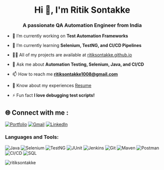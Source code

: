 <h1 align="center">Hi 👋, I'm Ritik Sontakke</h1>
<h3 align="center">A passionate QA Automation Engineer from India</h3>

- 🔭 I’m currently working on **Test Automation Frameworks**
- 🌱 I’m currently learning **Selenium, TestNG, and CI/CD Pipelines**
- 👨‍💻 All of my projects are available at [ritiksontakke.github.io](ritiksontakke.github.io)
- 💬 Ask me about **Automation Testing, Selenium, Java, and CI/CD**
- 📫 How to reach me **ritiksontakke1008@gmail.com**

- 📄 Know about my experiences [Resume](https://drive.google.com/file/d/1HGYZW7n9kb6H2hKqhzqFqbx741qTWVPq/view?usp=sharing)

- ⚡ Fun fact **I love debugging test scripts!**

## 🌐 Connect with me :
[![Portfolio](https://img.shields.io/badge/Portfolio-%23000000.svg?style=for-the-badge&logo=firefox&logoColor=#FF7139)](https://ritiksontakke.github.io/) [![Gmail](https://img.shields.io/badge/Gmail-D14836?style=for-the-badge&logo=gmail&logoColor=white)](mailto:ritiksontakke1008@gmail.com) [![LinkedIn](https://img.shields.io/badge/LinkedIn-0077B5?style=for-the-badge&logo=linkedin&logoColor=white)](https://www.linkedin.com/in/ritiksontakke/)

<h3 align="left">Languages and Tools:</h3>
<p align="left">
<img src="https://img.shields.io/badge/Java-blue.svg?style=for-the-badge&logo=Java&logoColor=white" alt="Java"/>  
<img src="https://img.shields.io/badge/Selenium-blue.svg?style=for-the-badge&logo=Selenium&logoColor=white" alt="Selenium"/>  
<img src="https://img.shields.io/badge/TestNG-blue.svg?style=for-the-badge&logo=TestNG&logoColor=white" alt="TestNG"/>  
<img src="https://img.shields.io/badge/JUnit-blue.svg?style=for-the-badge&logo=JUnit&logoColor=white" alt="JUnit"/>  
<img src="https://img.shields.io/badge/Jenkins-blue.svg?style=for-the-badge&logo=Jenkins&logoColor=white" alt="Jenkins"/>  
<img src="https://img.shields.io/badge/Git-blue.svg?style=for-the-badge&logo=Git&logoColor=white" alt="Git"/>  
<img src="https://img.shields.io/badge/Maven-blue.svg?style=for-the-badge&logo=ApacheMaven&logoColor=white" alt="Maven"/>  
<img src="https://img.shields.io/badge/Postman-blue.svg?style=for-the-badge&logo=Postman&logoColor=white" alt="Postman"/>  
<img src="https://img.shields.io/badge/CI/CD-blue.svg?style=for-the-badge&logo=GitHubActions&logoColor=white" alt="CI/CD"/>  
<img src="https://img.shields.io/badge/SQL-blue.svg?style=for-the-badge&logo=MySQL&logoColor=white" alt="SQL"/>
</p>

<p><img align="center" src="https://github-readme-streak-stats.herokuapp.com/?user=ritiksontakke&" alt="ritiksontakke" /></p>  
